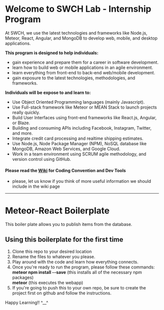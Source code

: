 # Welcome to SWCH Lab - Internship Program
At SWCH, we use the latest technologies and frameworks like Node.js, Meteor, React, Angular, and MongoDB to develop web, mobile, and desktop applications.

**This program is designed to help individuals:**
* gain experience and prepare them for a career in software development.
* learn how to build web or mobile applications in an agile environment.
* learn everything from front-end to back-end web/mobile development.
* gain exposure to the latest technologies, methodologies, and frameworks.   

**Individuals will be expose to and learn to:**
* Use Object Oriented Programming languages (mainly Javascript).
* Use Full-stack framework like Meteor or MEAN Stack to launch projects really quickly.
* Build User Interfaces using front-end frameworks like React.js, Angular, or Blaze.
* Building and consuming APIs including Facebook, Instagram, Twitter, and more.
* Integrate credit card processing and realtime shipping estimates.
* Use Node.js, Node Package Manager (NPM), NoSQL database like MongoDB, Amazon Web Services, and Google Cloud.
* Work in a team environment using SCRUM agile methodology, and version control using GitHub.

#### Please read the [Wiki](https://github.com/swchllc/lab/wiki) for Coding Convention and Dev Tools
* please, let us know if you think of more useful information we should include in the wiki page

<hr>

# Meteor-React Boilerplate
This boiler plate allows you to publish items from the database.

## Using this boilerplate for the first time
1. Clone this repo to your desired location
2. Rename the files to whatever you please.
3. Play around with the code and learn how everything connects.
4. Once you're ready to run the program, please follow these commands:  
    **meteor npm install --save** (this installs all of the necessary npm packages)  
    **meteor** (this executes the webapp)  
5. If you're going to push this to your own repo, be sure to create the project first on github and follow the instructions.

Happy Learning!! ^__^
